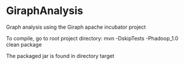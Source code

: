 GiraphAnalysis
==============

Graph analysis using the Giraph apache incubator project

To compile, go to root project directory:
mvn -DskipTests -Phadoop_1.0 clean package

The packaged jar is found in directory target
